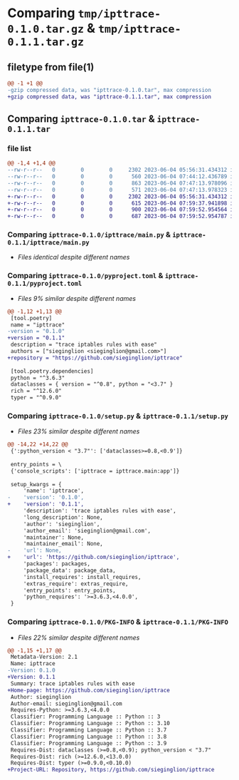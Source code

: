 # Comparing `tmp/ipttrace-0.1.0.tar.gz` & `tmp/ipttrace-0.1.1.tar.gz`

## filetype from file(1)

```diff
@@ -1 +1 @@
-gzip compressed data, was "ipttrace-0.1.0.tar", max compression
+gzip compressed data, was "ipttrace-0.1.1.tar", max compression
```

## Comparing `ipttrace-0.1.0.tar` & `ipttrace-0.1.1.tar`

### file list

```diff
@@ -1,4 +1,4 @@
--rw-r--r--   0        0        0     2302 2023-06-04 05:56:31.434312 ipttrace-0.1.0/ipttrace/main.py
--rw-r--r--   0        0        0      560 2023-06-04 07:44:12.436789 ipttrace-0.1.0/pyproject.toml
--rw-r--r--   0        0        0      863 2023-06-04 07:47:13.978096 ipttrace-0.1.0/setup.py
--rw-r--r--   0        0        0      571 2023-06-04 07:47:13.978323 ipttrace-0.1.0/PKG-INFO
+-rw-r--r--   0        0        0     2302 2023-06-04 05:56:31.434312 ipttrace-0.1.1/ipttrace/main.py
+-rw-r--r--   0        0        0      615 2023-06-04 07:59:37.941898 ipttrace-0.1.1/pyproject.toml
+-rw-r--r--   0        0        0      900 2023-06-04 07:59:52.954564 ipttrace-0.1.1/setup.py
+-rw-r--r--   0        0        0      687 2023-06-04 07:59:52.954787 ipttrace-0.1.1/PKG-INFO
```

### Comparing `ipttrace-0.1.0/ipttrace/main.py` & `ipttrace-0.1.1/ipttrace/main.py`

 * *Files identical despite different names*

### Comparing `ipttrace-0.1.0/pyproject.toml` & `ipttrace-0.1.1/pyproject.toml`

 * *Files 9% similar despite different names*

```diff
@@ -1,12 +1,13 @@
 [tool.poetry]
 name = "ipttrace"
-version = "0.1.0"
+version = "0.1.1"
 description = "trace iptables rules with ease"
 authors = ["sieginglion <sieginglion@gmail.com>"]
+repository = "https://github.com/sieginglion/ipttrace"
 
 [tool.poetry.dependencies]
 python = "^3.6.3"
 dataclasses = { version = "^0.8", python = "<3.7" }
 rich = "^12.6.0"
 typer = "^0.9.0"
```

### Comparing `ipttrace-0.1.0/setup.py` & `ipttrace-0.1.1/setup.py`

 * *Files 23% similar despite different names*

```diff
@@ -14,22 +14,22 @@
 {':python_version < "3.7"': ['dataclasses>=0.8,<0.9']}
 
 entry_points = \
 {'console_scripts': ['ipttrace = ipttrace.main:app']}
 
 setup_kwargs = {
     'name': 'ipttrace',
-    'version': '0.1.0',
+    'version': '0.1.1',
     'description': 'trace iptables rules with ease',
     'long_description': None,
     'author': 'sieginglion',
     'author_email': 'sieginglion@gmail.com',
     'maintainer': None,
     'maintainer_email': None,
-    'url': None,
+    'url': 'https://github.com/sieginglion/ipttrace',
     'packages': packages,
     'package_data': package_data,
     'install_requires': install_requires,
     'extras_require': extras_require,
     'entry_points': entry_points,
     'python_requires': '>=3.6.3,<4.0.0',
 }
```

### Comparing `ipttrace-0.1.0/PKG-INFO` & `ipttrace-0.1.1/PKG-INFO`

 * *Files 22% similar despite different names*

```diff
@@ -1,15 +1,17 @@
 Metadata-Version: 2.1
 Name: ipttrace
-Version: 0.1.0
+Version: 0.1.1
 Summary: trace iptables rules with ease
+Home-page: https://github.com/sieginglion/ipttrace
 Author: sieginglion
 Author-email: sieginglion@gmail.com
 Requires-Python: >=3.6.3,<4.0.0
 Classifier: Programming Language :: Python :: 3
 Classifier: Programming Language :: Python :: 3.10
 Classifier: Programming Language :: Python :: 3.7
 Classifier: Programming Language :: Python :: 3.8
 Classifier: Programming Language :: Python :: 3.9
 Requires-Dist: dataclasses (>=0.8,<0.9); python_version < "3.7"
 Requires-Dist: rich (>=12.6.0,<13.0.0)
 Requires-Dist: typer (>=0.9.0,<0.10.0)
+Project-URL: Repository, https://github.com/sieginglion/ipttrace
```

